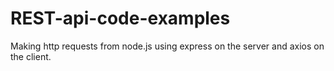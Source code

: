 # REST-api-code-examples
Making http requests from node.js using express on the server and axios on the client.
